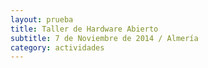 ```yaml
---
layout: prueba
title: Taller de Hardware Abierto
subtitle: 7 de Noviembre de 2014 / Almería 
category: actividades
---
```

